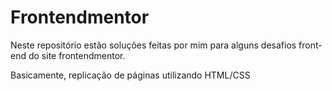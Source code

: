 # Frontendmentor

Neste repositório estão soluções feitas por mim para alguns desafios front-end do site frontendmentor. <br>

Basicamente, replicação de páginas utilizando HTML/CSS
